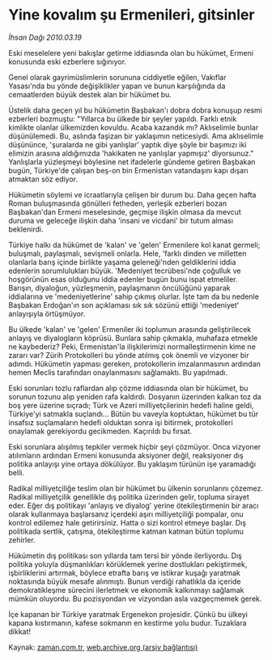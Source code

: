 # Yine kovalım şu Ermenileri, gitsinler

*İhsan Dağı 2010.03.19*

<tr><td class="metin" colspan="2" style="padding-top: 20px; padding-left: 5px; ">Eski meselelere yeni bakışlar getirme iddiasında olan bu hükümet, Ermeni konusunda eski ezberlere sığınıyor.</td></tr><tr><td class="metin" colspan="2" style="padding-top: 20px; padding-left: 5px; "><p>Genel olarak gayrimüslimlerin sorununa ciddiyetle eğilen, Vakıflar Yasası'nda bu yönde değişiklikler yapan ve bunun karşılığında da cemaatlerden büyük destek alan bir hükümet bu.
<p>Üstelik daha geçen yıl bu hükümetin Başbakan'ı dobra dobra konuşup resmi ezberleri bozmuştu: "Yıllarca bu ülkede bir şeyler yapıldı. Farklı etnik kimlikte olanlar ülkemizden kovuldu. Acaba kazandık mı? Aklıselimle bunlar düşünülemedi. Bu, aslında faşizan bir yaklaşımın neticesiydi. Ama aklıselimle düşününce, 'şuralarda ne gibi yanlışlar' yaptık diye şöyle bir başımızı iki elimizin arasına aldığımızda 'hakikaten ne yanlışlar yapmışız' diyorsunuz." Yanlışlarla yüzleşmeyi böylesine net ifadelerle gündeme getiren Başbakan bugün, Türkiye'de çalışan beş-on bin Ermenistan vatandaşını kapı dışarı atmaktan söz ediyor.
<p>Hükümetin söylemi ve icraatlarıyla çelişen bir durum bu. Daha geçen hafta Roman buluşmasında gönülleri fetheden, yerleşik ezberleri bozan Başbakan'dan Ermeni meselesinde, geçmişe ilişkin olmasa da mevcut duruma ve geleceğe ilişkin daha 'insani ve vicdani' bir tutum alması beklenirdi.
<p>Türkiye halkı da hükümet de 'kalan' ve 'gelen' Ermenilere kol kanat germeli; buluşmalı, paylaşmalı, sevişmeli onlarla. Hele, 'farklı dinden ve milletten olanlarla barış içinde birlikte yaşama geleneği'nden geldiklerini iddia edenlerin sorumlulukları büyük. 'Medeniyet tecrübesi'nde çoğulluk ve hoşgörünün esas olduğunu iddia edenler bugün bunu ispat etmeliler. Barışın, diyaloğun, yüzleşmenin, paylaşmanın öncülüğünü yaparak iddialarına ve 'medeniyetlerine' sahip çıkmış olurlar. İşte tam da bu nedenle Başbakan Erdoğan'ın son açıklaması sık sık sözünü ettiği 'medeniyet' anlayışıyla örtüşmüyor.
<p>Bu ülkede 'kalan' ve 'gelen' Ermeniler iki toplumun arasında geliştirilecek anlayış ve diyalogların köprüsü. Bunlara sahip çıkmakla, muhafaza etmekle ne kaybederiz? Peki, Ermenistan'la ilişkilerimizi normalleştirmenin kime ne zararı var? Zürih Protokolleri bu yönde atılmış çok önemli ve vizyoner bir adımdı. Hükümetin yapması gereken, protokollerin imzalanmasının ardından hemen Meclis tarafından onaylanmasını sağlamaktı. Bu yapılmadı.
<p>Eski sorunları tozlu raflardan alıp çözme iddiasında olan bir hükümet, bu sorunun tozunu alıp yeniden rafa kaldırdı. Dosyanın üzerinden kalkan toz da boş yere üzerine sıçradı; Türk ve Azeri milliyetçilerinin hedefi haline geldi, Türkiye'yi satmakla suçlandı... Bütün bu vaveyla koptuktan, hükümet bu tür insafsız suçlamaların hedefi olduktan sonra işi bitirmek, protokolleri onaylamak gerekiyordu gecikmeden. Kaçırıldı bu fırsat.
<p>Eski sorunlara alışılmış tepkiler vermek hiçbir şeyi çözmüyor. Onca vizyoner atılımların ardından Ermeni konusunda aksiyoner değil, reaksiyoner dış politika anlayışı yine ortaya dökülüyor. Bu yaklaşım türünün işe yaramadığı belli.
<p>Radikal milliyetçiliğe teslim olan bir hükümet bu ülkenin sorunlarını çözemez. Radikal milliyetçilik genellikle dış politika üzerinden gelir, topluma sirayet eder. Eğer dış politikayı 'anlayış ve diyalog' yerine ötekileştirmenin bir aracı olarak kullanmaya başlarsanız içerdeki aşırı milliyetçiliği pompalar, onu kontrol edilemez hale getirirsiniz. Hatta o sizi kontrol etmeye başlar. Dış politikada sertlik, çatışma, ötekileştirme katman katman bütün toplumu zehirler.
<p>Hükümetin dış politikası son yıllarda tam tersi bir yönde ilerliyordu. Dış politika yoluyla düşmanlıkları körüklemek yerine dostlukları pekiştirmek, işbirliklerini artırmak, böylece etrafta barış ve istikrar kuşağı yaratmak noktasında büyük mesafe alınmıştı. Bunun verdiği rahatlıkla da içeride demokratikleşme sürecini ilerletmek ve ekonomik kalkınmayı sağlamak mümkün oluyordu. Bu pozisyondan ve vizyondan asla vazgeçmemek gerek.
<p>İçe kapanan bir Türkiye yaratmak Ergenekon projesidir. Çünkü bu ülkeyi kapana kıstırmanın, kafese sokmanın en kestirme yolu budur. Tuzaklara dikkat! <br/></p></p></p></p></p></p></p></p></p></p></td></tr>

Kaynak: [zaman.com.tr](http://zaman.com.tr/yazar.do?yazino=963383), [web.archive.org (arşiv bağlantısı)](http://web.archive.org/web/20100328021908/http://www.zaman.com.tr:80/yazar.do?yazino=963383)
